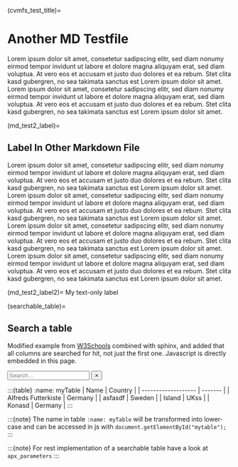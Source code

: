 (cvmfs_test_title)=
# Another MD Testfile

Lorem ipsum dolor sit amet, consetetur sadipscing elitr, sed diam nonumy eirmod tempor invidunt ut labore et dolore magna aliquyam erat, sed diam voluptua. At vero eos et accusam et justo duo dolores et ea rebum. Stet clita kasd gubergren, no sea takimata sanctus est Lorem ipsum dolor sit amet. Lorem ipsum dolor sit amet, consetetur sadipscing elitr, sed diam nonumy eirmod tempor invidunt ut labore et dolore magna aliquyam erat, sed diam voluptua. At vero eos et accusam et justo duo dolores et ea rebum. Stet clita kasd gubergren, no sea takimata sanctus est Lorem ipsum dolor sit amet.

(md_test2_label)=
## Label In Other Markdown File
Lorem ipsum dolor sit amet, consetetur sadipscing elitr, sed diam nonumy eirmod tempor invidunt ut labore et dolore magna aliquyam erat, sed diam voluptua. At vero eos et accusam et justo duo dolores et ea rebum. Stet clita kasd gubergren, no sea takimata sanctus est Lorem ipsum dolor sit amet. Lorem ipsum dolor sit amet, consetetur sadipscing elitr, sed diam nonumy eirmod tempor invidunt ut labore et dolore magna aliquyam erat, sed diam voluptua. At vero eos et accusam et justo duo dolores et ea rebum. Stet clita kasd gubergren, no sea takimata sanctus est Lorem ipsum dolor sit amet. Lorem ipsum dolor sit amet, consetetur sadipscing elitr, sed diam nonumy eirmod tempor invidunt ut labore et dolore magna aliquyam erat, sed diam voluptua. At vero eos et accusam et justo duo dolores et ea rebum. Stet clita kasd gubergren, no sea takimata sanctus est Lorem ipsum dolor sit amet. Lorem ipsum dolor sit amet, consetetur sadipscing elitr, sed diam nonumy eirmod tempor invidunt ut labore et dolore magna aliquyam erat, sed diam voluptua. At vero eos et accusam et justo duo dolores et ea rebum. Stet clita kasd gubergren, no sea takimata sanctus est Lorem ipsum dolor sit amet.

(md_test2_label2)=
My text-only label 

(searchable_table)=
## Search a table

Modified example from [W3Schools](https://www.w3schools.com/howto/howto_js_filter_table.asp) combined with sphinx,
and added that all columns are searched for hit, not just the first one.
Javascript is directly embedded in this page.

<script>
function myFunction() {
  // Declare variables
  var input, filter, table, tr, td, i, txtValue, show;
  input = document.getElementById("myInput");
  filter = input.value.toUpperCase();
  table = document.getElementById("mytable");
  tr = table.getElementsByTagName("tr");

  // Loop through all table rows, and hide those who don't match the search query
  for (i = 0; i < tr.length; i++) {
    td = tr[i].getElementsByTagName("td")[0];
    show = "none";
    if (td) {
      for (j = 0; j < tr[i].getElementsByTagName("td").length; j++) {
        column = tr[i].getElementsByTagName("td")[j];
        txtValue = column.textContent || column.innerText;
        if (txtValue.toUpperCase().indexOf(filter) > -1) {
          show = "";
        }
      }
      tr[i].style.display = show;
    }
  }
}
</script>

<!-- <input type="text" id="myInput" onkeyup="myFunction()" placeholder="Search for names.."> -->

<p>
<div class="wrapper">
  <form action="">
    <input class="description" type="text" id="myInput" onkeyup="myFunction()" placeholder="Search..." title="Type in anything">
    <button type="button" class="btn" onclick="document.getElementById('myInput').value = null; myFunction();"><span>&times;</span></button>
  </form>
</div>	
</p>

:::{table}
  :name: myTable
  | Name                | Country |
  | ------------------- | ------- |
  | Alfreds Futterkiste | Germany |
  | asfasdf             | Sweden  |
  | Island              | UKss     |
  | Konasd              | Germany |
:::

:::{note}
  The name in table `:name: myTable` will be transformed into lower-case and can be accessed in
  js with `document.getElementById("mytable");`
:::


:::{note}
  For rest implementation of a searchable table have a look at `apx_parameters`
:::